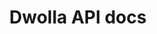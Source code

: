 ---
title: Dwolla API docs

language_tabs:
  - raw
  - php
  - ruby
  - python
  - javascript

toc_footers:
  - <a href="https://discuss.dwolla.com/c/api-support" target="_blank"><span class="icon-sidenav-option">Get some help</span></a>
  - <a href='https://developers.dwolla.com/guides/sandbox-setup/' target="_blank"><span class="icon-sidenav-option">Sandbox Environment</span></a>
  - <a href='http://github.com/tripit/slate' target="_blank"><span class="icon-sidenav-option">Documentation Powered by Slate</span></a>

includes:
  - introduction
  - oauth
  - sdks
  - accounts
  - customers
  - documents
  - fundingsrcs
  - transfers
  - events
  - webhookSubscriptions
  - webhooks

search: true

google_analytics_id: UA-30404064-1
---